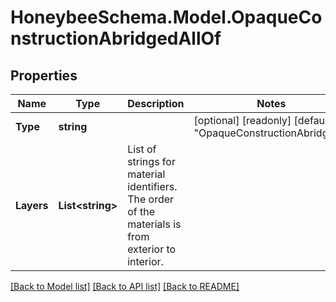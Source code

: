 
# HoneybeeSchema.Model.OpaqueConstructionAbridgedAllOf

## Properties

Name | Type | Description | Notes
------------ | ------------- | ------------- | -------------
**Type** | **string** |  | [optional] [readonly] [default to "OpaqueConstructionAbridged"]
**Layers** | **List&lt;string&gt;** | List of strings for material identifiers. The order of the materials is from exterior to interior. | 

[[Back to Model list]](../README.md#documentation-for-models)
[[Back to API list]](../README.md#documentation-for-api-endpoints)
[[Back to README]](../README.md)

